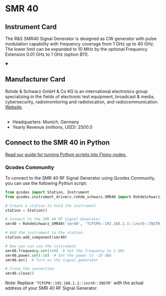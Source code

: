 
# SMR 40

## Instrument Card

The R&S SMR40 Signal Generator is designed as CW generator with pulse modulation capability with frequency coverage from 1 GHz up to 40 GHz. The lower limit can be expanded to 10 MHz by the optional Frequency Extension 0.01 GHz to 1 GHz  (option B11).

<details open>
<summary><h2>Manufacturer Card</h2></summary>
Rohde & Schwarz GmbH & Co KG is an international electronics group specializing in the fields of electronic test equipment, broadcast & media, cybersecurity, radiomonitoring and radiolocation, and radiocommunication. <a href=https://www.rohde-schwarz.com/ca/home_48230.html>Website</a>.
<br></br>
<ul>
  <li>Headquarters: Munich, Germany</li>
  <li>Yearly Revenue (millions, USD): 2500.0</li>
</ul>
</details>

## Connect to the SMR 40 in Python

[Read our guide for turning Python scripts into Flojoy nodes.](https://docs.flojoy.ai/custom-nodes/creating-custom-node/)


### Qcodes Community

To connect to the SMR 40 RF Signal Generator using Qcodes Community, you can use the following Python script:

```python
from qcodes import Station, Instrument
from qcodes.instrument_drivers.rohde_schwarz.SMR40 import RohdeSchwarz_SMR40

# Create a station to hold the instrument
station = Station()

# Connect to the SMR 40 RF Signal Generator
smr40 = RohdeSchwarz_SMR40('smr40', 'TCPIP0::192.168.1.1::inst0::INSTR')

# Add the instrument to the station
station.add_component(smr40)

# Now you can use the instrument
smr40.frequency.set(1e9)  # Set the frequency to 1 GHz
smr40.power.set(-10)  # Set the power to -10 dBm
smr40.on()  # Turn on the signal generator

# Close the connection
smr40.close()
```

Note: Replace `'TCPIP0::192.168.1.1::inst0::INSTR'` with the actual address of your SMR 40 RF Signal Generator.

